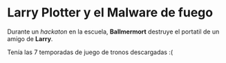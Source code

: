# Larry Plotter y el Malware de fuego

Durante un *hackaton* en la escuela, **Ballmermort** destruye el portatil de un amigo de **Larry**.

Tenía las 7 temporadas de juego de tronos descargadas :(